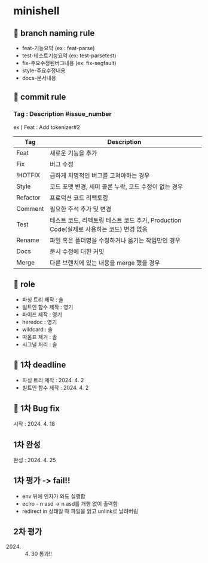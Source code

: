 # minishell

## 🌟 branch naming rule

- feat-기능요약 (ex : feat-parse)
- test-테스트기능요약 (ex: test-parsetest)
- fix-주요수정된버그내용 (ex: fix-segfault)
- style-주요수정내용
- docs-문서내용

## 🌟 commit rule

### Tag : Description #issue_number
ex ) Feat : Add tokenizer#2

|Tag | Description|
|-|-|
|Feat | 새로운 기능을 추가|
|Fix |	버그 수정|
|!HOTFIX |	급하게 치명적인 버그를 고쳐야하는 경우|
|Style |	코드 포맷 변경, 세미 콜론 누락, 코드 수정이 없는 경우|
|Refactor | 프로덕션 코드 리팩토링|
|Comment |	필요한 주석 추가 및 변경|
|Test	| 테스트 코드, 리펙토링 테스트 코드 추가, Production Code(실제로 사용하는 코드) 변경 없음|
|Rename |	파일 혹은 폴더명을 수정하거나 옮기는 작업만인 경우|
|Docs | 문서 수정에 대한 커밋|
|Merge | 다른 브랜치에 있는 내용을 merge 했을 경우 |

## 🌟 role

 - 파싱 트리 제작 : 솔
 - 빌트인 함수 제작 : 영기
 - 파이프 제작 :  영기
 - heredoc : 영기
 - wildcard : 솔
 - 따옴표 제거 : 솔
 - 시그널 처리 : 솔

## 🌟 1차 deadline  

 - 파싱 트리 제작 : 2024. 4. 2  
 - 빌트인 함수 제작 : 2024. 4. 2  

## 🐞 1차 Bug fix  
시작 : 2024. 4. 18


## 1차 완성  
완성 : 2024. 4. 25  

 ## 1차 평가 -> fail!!
 - env 뒤에 인자가 와도 실행함  
 - echo - n asd -> n asd를 개행 없이 출력함  
 - redirect in 상태일 때 파일을 읽고 unlink로 날려버림

## 2차 평가
2024. 04. 30 통과!!
